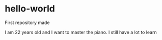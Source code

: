 # hello-world
First repository made


I am 22 years old and I want to master the piano.
I still have a lot to learn
